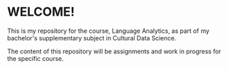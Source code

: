 # WELCOME!
This is my repository for the course, Language Analytics, as part of my bachelor's supplementary subject in Cultural Data Science.

The content of this repository will be assignments and work in progress for the specific course.
